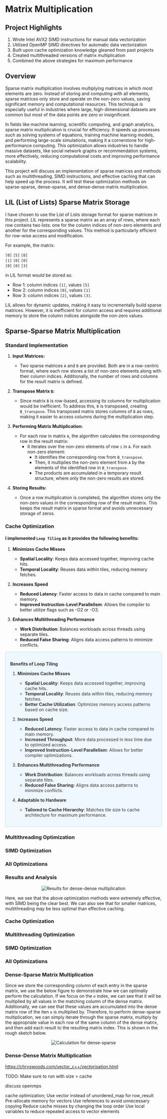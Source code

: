# Matrix Multiplication

## Project Highlights
1. Wrote Intel AVX2 SIMD instructions for manual data vectorization
2. Utilized OpenMP SIMD directives for automatic data vectorization
3. Built upon cache optimization knowledge gleaned from past projects
4. Created multithreaded versions of matrix multiplication
5. Combined the above strategies for maximum performance

## Overview
Sparse matrix multiplication involves multiplying matrices in which most elements are zero. Instead of storing and computing with all elements, sparse matrices only store and operate on the non-zero values, saving significant memory and computational resources. This technique is especially useful in industries where large, high-dimensional datasets are common but most of the data points are zero or insignificant.

In fields like machine learning, scientific computing, and graph analytics, sparse matrix multiplication is crucial for efficiency. It speeds up processes such as solving systems of equations, training machine learning models, and performing large-scale simulations, making it a cornerstone for high-performance computing. This optimization allows industries to handle massive datasets, like social network graphs or recommendation systems, more effectively, reducing computational costs and improving performance scalability.

This project will discuss an implementation of sparse matrices and methods such as multithreading, SIMD instructions, and effective caching that can help speed up the process. It will test these optimization methods on sparse-sparse, dense-sparse, and dense-dense matrix multiplication.

## LIL (List of Lists) Sparse Matrix Storage
I have chosen to use the List of Lists storage format for sparse matrices in this project. LIL represents a sparse matrix as an array of rows, where each row contains two lists: one for the column indices of non-zero elements and another for the corresponding values. This method is particularly efficient for row-wise access and modification.

For example, the matrix:

`[0]` `[5]` `[0]`\
`[1]` `[0]` `[0]`\
`[0]` `[0]` `[3]`

in LIL format would be stored as:
- Row 1: column indices `[1]`, values `[5]`
- Row 2: column indices `[0]`, values `[1]`
- Row 3: column indices `[2]`, values `[3]`.

LIL allows for dynamic updates, making it easy to incrementally build sparse matrices. However, it is inefficient for column access and requires additional memory to store the column indices alongside the non-zero values.

## Sparse-Sparse Matrix Multiplication
### Standard Implementation

1. **Input Matrices:**
   - Two sparse matrices `A` and `B` are provided. Both are in a row-centric format, where each row stores a list of non-zero elements along with their column indices. Additionally, the number of rows and columns for the result matrix is defined.

2. **Transpose Matrix `B`:**
   - Since matrix `B` is row-based, accessing its columns for multiplication would be inefficient. To address this, `B` is transposed, creating `B_transpose`. This transposed matrix stores columns of `B` as rows, making it easier to access columns during the multiplication step.

3. **Performing Matrix Multiplication:**
   - For each row in matrix `A`, the algorithm calculates the corresponding row in the result matrix:
     - It iterates over the non-zero elements of row `i` in `A`. For each non-zero element:
       - It identifies the corresponding row from `B_transpose`.
       - Then, it multiplies the non-zero element from `A` by the elements of the identified row in `B_transpose`.
       - The products are accumulated in a temporary result structure, where only the non-zero results are stored.

4. **Storing Results:**
   - Once a row multiplication is completed, the algorithm stores only the non-zero values in the corresponding row of the result matrix. This keeps the result matrix in sparse format and avoids unnecessary storage of zeros.

### Cache Optimization
#### I implemented `Loop Tiling` as it provides the following benefits:

1. **Minimizes Cache Misses**
   - **Spatial Locality**: Keeps data accessed together, improving cache hits.
   - **Temporal Locality**: Reuses data within tiles, reducing memory fetches.

2. **Increases Speed**
   - **Reduced Latency**: Faster access to data in cache compared to main memory.
   - **Improved Instruction-Level Parallelism**: Allows the compiler to better utilize flags such as -O2 or -O3.

3. **Enhances Multithreading Performance**
   - **Work Distribution**: Balances workloads across threads using separate tiles.
   - **Reduced False Sharing**: Aligns data access patterns to minimize conflicts.


<div style="background-color: #f0f8ff; color: #333333; padding: 15px; border-radius: 5px; border: 1px solid #b0e0e6;">

**Benefits of Loop Tiling**

1. **Minimizes Cache Misses**
   - **Spatial Locality**: Keeps data accessed together, improving cache hits.
   - **Temporal Locality**: Reuses data within tiles, reducing memory fetches.
   - **Better Cache Utilization**: Optimizes memory access patterns based on cache size.

2. **Increases Speed**
   - **Reduced Latency**: Faster access to data in cache compared to main memory.
   - **Increased Throughput**: More data processed in less time due to optimized access.
   - **Improved Instruction-Level Parallelism**: Allows for better compiler optimizations.

3. **Enhances Multithreading Performance**
   - **Work Distribution**: Balances workloads across threads using separate tiles.
   - **Reduced False Sharing**: Aligns data access patterns to minimize conflicts.

4. **Adaptable to Hardware**
   - **Tailored to Cache Hierarchy**: Matches tile size to cache architecture for maximum performance.

</div>


### Multithreading Optimization
### SIMD Optimization
### All Optimizations

### Results and Analysis
<p align="center">
  <img src="images/dense-dense.png" alt="Results for dense-dense multiplication" />
</p>
Here, we see that the above optimization methods were extremely effective, with SIMD being the clear best. We can also see that for smaller matrices, multithreading may be less optimal than effective caching.

### Cache Optimization
### Multithreading Optimization
### SIMD Optimization
### All Optimizations

### Dense-Sparse Matrix Multiplication
Since we store the corresponding column of each entry in the sparse matrix, we use the below figure to demonstrate how we can optimally perform the calculation. If we focus on the `e` index, we can see that it will be multiplied by all values in the matching column of the dense matrix. Additionally, we can see that these values are accumulated into the dense matrix row of the iten `e` is multiplied by.  Therefore, to perform dense-sparse multiplication, we can simply iterate through the sparse matrix, multiply by the appropriate value in each row of the same column of the dense matrix, and then add each result to the resulting matrix index. This is shown in the rough sketch below.
<p align="center">
  <img src="images/dense-sparse.jpg" alt="Calculation for dense-sparse" />
</p>

### Dense-Dense Matrix Multiplication

https://chryswoods.com/vector_c++/vectorisation.html

TODO: Make sure to run with size > cache

discuss openmps

cache optimization;
Use vector instead of unordered_map for row_result
Pre-allocate memory for vectors
Use references to avoid unnecessary copying
Reduce cache misses by changing the loop order
Use local variables to reduce repeated access to vector elements